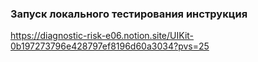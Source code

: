 ### Запуск локального тестирования инструкция

https://diagnostic-risk-e06.notion.site/UIKit-0b197273796e428797ef8196d60a3034?pvs=25
